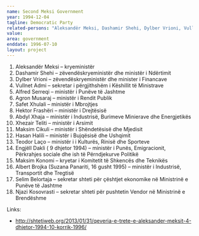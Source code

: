 ```yaml
---
name: Second Meksi Government
year: 1994-12-04
tagline: Democratic Party
related-persons: "Aleksandër Meksi, Dashamir Shehi, Dylber Vrioni, Vullnet Admi, Alfred Serreqi, Agron Musaraj, Safet Xhulali, Hektor Frashëri, Abdyl Xhaja, Xhezair Teliti, Maksim Cikuli, Hasan Halili, Teodor Laço, Engjëll Dakli, Maksim Konomi, Suzana Panariti, Selim Belortaja, Njazi Kosovrasti"
value:
area: government
enddate: 1996-07-10
layout: project
---
```

1. Aleksandër Meksi – kryeministër
2. Dashamir Shehi – zëvendëskryeministër dhe ministër i Ndërtimit
3. Dylber Vrioni – zëvendëskryeministër dhe minister i Financave
4. Vullnet Admi – sekretar i përgjithshëm i Këshillit të Ministrave
5. Alfred Serreqi – ministër i Punëve të Jashtme
6. Agron Musaraj – ministër i Rendit Publik
7. Safet Xhulali – ministër i Mbrojtjes
8. Hektor Frashëri – ministër i Drejtësisë
9. Abdyl Xhaja  – ministër i Industrisë, Burimeve Minierave dhe Energjetikës
10. Xhezair Teliti – ministër i Arsimit
11. Maksim Cikuli – ministër i Shëndetësisë dhe Mjedisit
12. Hasan Halili – ministër i Bujqësisë dhe Ushqimit
13. Teodor Laço – ministër i i Kulturës, Rinisë dhe Sporteve
14. Engjëll Dakli ( 9 dhjetor 1994) – ministër i Punës, Emigracionit, Përkrahjes sociale dhe ish të Përndjekurve Politikë
15. Maksim Konomi – kryetar i Komitetit të Shkencës dhe Teknikës
16. Albert Brojka (Suzana Panariti, 16 gusht 1995) – ministër i Industrisë, Transportit dhe Tregtisë
17. Selim Belortaja – sekretar shteti për çështjet ekonomike në Ministrinë e Punëve të Jashtme
18. Njazi Kosovrasti – sekretar shteti për pushtetin Vendor në Ministrinë e Brendëshme


Links:
* <http://shtetiweb.org/2013/01/31/qeveria-e-trete-e-aleksander-meksit-4-dhjetor-1994-10-korrik-1996/>
